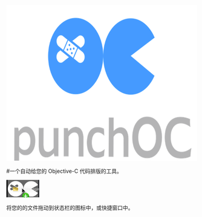 <img src="https://github.com/icefirewang/PunchOC/blob/master/GitHubIcon.png" width ="700" height="412" align=middle/>

#一个自动给您的 Objective-C 代码排版的工具。




<img src="https://github.com/icefirewang/PunchOC/blob/master/dragIn.png" width ="87" height="46" align=right/>

将您的的文件拖动到状态栏的图标中，或快捷窗口中。
